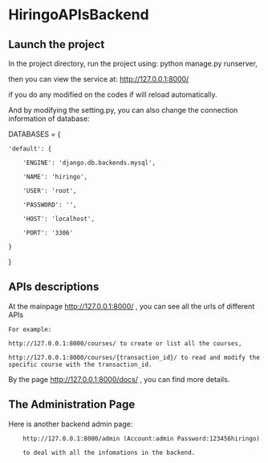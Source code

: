 HiringoAPIsBackend
===
Launch the project
---
In the project directory, run the project using: python manage.py runserver,

then you can view the service at: http://127.0.0.1:8000/

if you do any modified on the codes if will reload automatically.

And by modifying the setting.py, you can also change the connection information of database:

DATABASES = {

    'default': {
    
        'ENGINE': 'django.db.backends.mysql',
        
        'NAME': 'hiringo',
        
        'USER': 'root',
        
        'PASSWORD': '',
        
        'HOST': 'localhost',
        
        'PORT': '3306'
        
    }
    
}

APIs descriptions
---
At the mainpage http://127.0.0.1:8000/ , you can see all the urls of different APIs

    For example:
    
    http://127.0.0.1:8000/courses/ to create or list all the courses, 
    
    http://127.0.0.1:8000/courses/{transaction_id}/ to read and modify the specific course with the transaction_id.
    
    
By the page http://127.0.0.1:8000/docs/ , you can find more details.


The Administration Page
---

Here is another backend admin page: 

        http://127.0.0.1:8000/admin (Account:admin Password:123456hiringo) 
        
        to deal with all the infomations in the backend.

